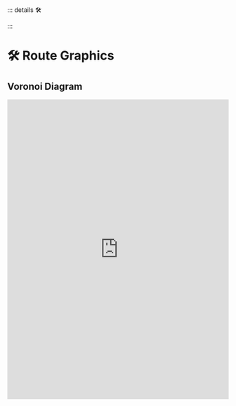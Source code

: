 ::: details 🛠 


:::

# 🛠 Route Graphics

## Voronoi Diagram

<iframe width="100%" height="684" frameborder="0"
  src="https://observablehq.com/embed/@d3/circle-dragging-iii?cells=chart"></iframe>
